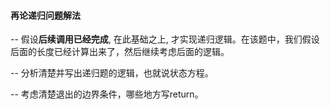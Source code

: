 #### 再论递归问题解法
-- 假设**后续调用已经完成**, 在此基础之上, 才实现递归逻辑。在该题中，我们假设后面的长度已经计算出来了，然后继续考虑后面的逻辑。

-- 分析清楚并写出递归题的逻辑，也就说状态方程。

-- 考虑清楚退出的边界条件，哪些地方写return。